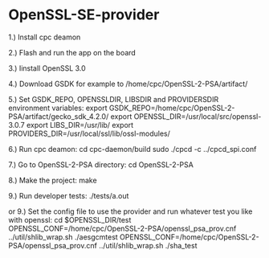 # OpenSSL-SE-provider

1.) Install cpc deamon

2.) Flash and run the app on the board

3.) Iinstall OpenSSL 3.0

4.) Download GSDK for example to /home/cpc/OpenSSL-2-PSA/artifact/

5.) Set GSDK_REPO, OPENSSLDIR, LIBSDIR and PROVIDERSDIR environment variables:
export GSDK_REPO=/home/cpc/OpenSSL-2-PSA/artifact/gecko_sdk_4.2.0/
export OPENSSL_DIR=/usr/local/src/openssl-3.0.7
export LIBS_DIR=/usr/lib/
export PROVIDERS_DIR=/usr/local/ssl/lib/ossl-modules/

6.) Run cpc deamon:
cd cpc-daemon/build
sudo ./cpcd -c ../cpcd_spi.conf

7.) Go to OpenSSL-2-PSA directory:
cd OpenSSL-2-PSA

8.) Make the project:
make

9.) Run developer tests:
./tests/a.out 

or 
9.) Set the config file to use the provider and run whatever test you like with openssl:
cd $OPENSSL_DIR/test
OPENSSL_CONF=/home/cpc/OpenSSL-2-PSA/openssl_psa_prov.cnf ../util/shlib_wrap.sh ./aesgcmtest
OPENSSL_CONF=/home/cpc/OpenSSL-2-PSA/openssl_psa_prov.cnf ../util/shlib_wrap.sh ./sha_test


